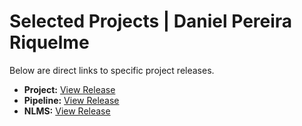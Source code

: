 # Selected Projects | Daniel Pereira Riquelme

Below are direct links to specific project releases.

* **Project:** [View Release](https://github.com/DANIEL-PEREIRA-RIQUELME/PROJECTS/releases/tag/Project)
* **Pipeline:** [View Release](https://github.com/DANIEL-PEREIRA-RIQUELME/PROJECTS/releases/tag/Pipeline)
* **NLMS:** [View Release](https://github.com/DANIEL-PEREIRA-RIQUELME/PROJECTS/releases/tag/NLMS)
